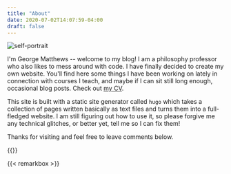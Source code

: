 ```yaml
---
title: "About"
date: 2020-07-02T14:07:59-04:00
draft: false
---
```


![self-portrait](/images/me-2.png)


I'm George Matthews -- welcome to my blog! I am a philosophy professor who also likes to mess around with code. I have finally decided to create my own website. You'll find here some things I have been working on lately in connection with courses I teach, and maybe if I can sit still long enough, occasional blog posts. Check out [my CV](../cv/index.html).

This site is built with a static site generator called `hugo` which takes a collection of pages written basically as text files and turns them into a full-fledged website. I am still figuring out how to use it, so please forgive me any technical glitches, or better yet, tell me so I can fix them! 

Thanks for visiting and feel free to leave comments below. 

{{<gassho>}}


{{< remarkbox >}}
